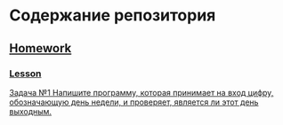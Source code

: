 # Содержание репозитория
## [Homework](https://github.com/Ruslan7121/Getting_to_know_Python/tree/master/Homework)
### [Lesson](https://github.com/Ruslan7121/Getting_to_know_Python/tree/master/Homework/Lesson%201)
[Задача №1 Напишите программу, которая принимает на вход цифру, обозначающую день недели, и проверяет, является ли этот день выходным.](https://github.com/Ruslan7121/Getting_to_know_Python/tree/master/Homework/Lesson%201/Task%201)
